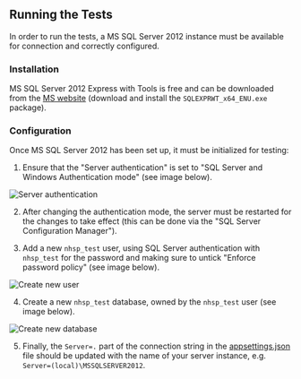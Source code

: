 ## Running the Tests

In order to run the tests, a MS SQL Server 2012 instance must be available for connection and correctly configured.

### Installation

MS SQL Server 2012 Express with Tools is free and can be downloaded from the [MS website](https://www.microsoft.com/en-us/download/details.aspx?id=50003) (download and install the `SQLEXPRWT_x64_ENU.exe` package).

### Configuration

Once MS SQL Server 2012 has been set up, it must be initialized for testing:

1. Ensure that the "Server authentication" is set to "SQL Server and Windows Authentication mode" (see image below).

![Server authentication](https://i.imgur.com/SxkyVpx.png)

2. After changing the authentication mode, the server must be restarted for the changes to take effect (this can be done via the "SQL Server Configuration Manager").

3. Add a new `nhsp_test` user, using SQL Server authentication with `nhsp_test` for the password and making sure to untick "Enforce password policy" (see image below).

![Create new user](https://i.imgur.com/VIOArTc.png)

4. Create a new `nhsp_test` database, owned by the `nhsp_test` user (see image below).

![Create new database](https://i.imgur.com/93mrjwn.png)

5. Finally, the `Server=.` part of the connection string in the [appsettings.json](appsettings.json) file should be updated with the name of your server instance, e.g. `Server=(local)\MSSQLSERVER2012`.
